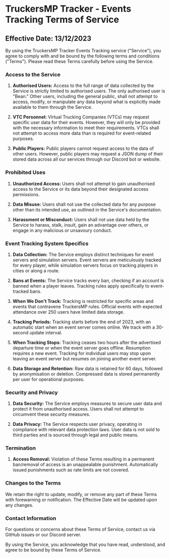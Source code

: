 # TruckersMP Tracker - Events Tracking Terms of Service

## Effective Date: 13/12/2023

By using the TruckersMP Tracker Events Tracking service ("Service"), you agree to comply with and be bound by the following terms and conditions ("Terms"). Please read these Terms carefully before using the Service.

### Access to the Service

1. **Authorised Users:** Access to the full range of data collected by the Service is strictly limited to authorised users. The only authorised user is "Bean." Other users, including the general public, shall not attempt to access, modify, or manipulate any data beyond what is explicitly made available to them through the Service.

2. **VTC Personnel:** Virtual Trucking Companies (VTCs) may request specific user data for their events. However, they will only be provided with the necessary information to meet their requirements. VTCs shall not attempt to access more data than is required for event-related purposes.

3. **Public Players:** Public players cannot request access to the data of other users. However, public players may request a JSON dump of their stored data across all our services through our Discord bot or website.

### Prohibited Uses

1. **Unauthorized Access:** Users shall not attempt to gain unauthorised access to the Service or its data beyond their designated access permissions.

2. **Data Misuse:** Users shall not use the collected data for any purpose other than its intended use, as outlined in the Service's documentation.

3. **Harassment or Misconduct:** Users shall not use data held by the Service to harass, stalk, insult, gain an advantage over others, or engage in any malicious or unsavoury conduct.

### Event Tracking System Specifics

1. **Data Collection:** The Service employs distinct techniques for event servers and simulation servers. Event servers are meticulously tracked for every player, while simulation servers focus on tracking players in cities or along a route.

2. **Bans at Events:** The Service tracks every ban, checking if an account is banned when a player leaves. Tracking rules apply specifically to event-tracked bans.

3. **When We Don't Track:** Tracking is restricted for specific areas and events that contravene TruckersMP rules. Official events with expected attendance over 250 users have limited data storage.

4. **Tracking Periods:** Tracking starts before the end of 2023, with an automatic start when an event server comes online. We track with a 30-second update interval.

5. **When Tracking Stops:** Tracking ceases two hours after the advertised departure time or when the event server goes offline. Resumption requires a new event. Tracking for individual users may stop upon leaving an event server but resumes on joining another event server.

6. **Data Storage and Retention:** Raw data is retained for 60 days, followed by anonymisation or deletion. Compressed data is stored permanently per user for operational purposes.

### Security and Privacy

1. **Data Security:** The Service employs measures to secure user data and protect it from unauthorised access. Users shall not attempt to circumvent these security measures.

2. **Data Privacy:** The Service respects user privacy, operating in compliance with relevant data protection laws. User data is not sold to third parties and is sourced through legal and public means.

### Termination

1. **Access Removal:** Violation of these Terms resulting in a permanent ban/removal of access is an unappealable punishment. Automatically issued punishments such as rate limits are not covered.

### Changes to the Terms

We retain the right to update, modify, or remove any part of these Terms with forewarning or notification. The Effective Date will be updated upon any changes.

### Contact Information

For questions or concerns about these Terms of Service, contact us via GitHub issues or our Discord server.

By using the Service, you acknowledge that you have read, understood, and agree to be bound by these Terms of Service.
